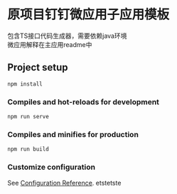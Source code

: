 # 原项目钉钉微应用子应用模板

包含TS接口代码生成器，需要依赖java环境  
微应用解释在主应用readme中


## Project setup
```
npm install
```

### Compiles and hot-reloads for development
```
npm run serve
```

### Compiles and minifies for production
```
npm run build
```

### Customize configuration
See [Configuration Reference](https://cli.vuejs.org/config/).
etstetste